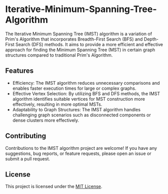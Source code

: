 # Iterative-Minimum-Spanning-Tree-Algorithm


The Iterative Minimum Spanning Tree (IMST) algorithm is a variation of Prim's Algorithm that incorporates Breadth-First Search (BFS) and Depth-First Search (DFS) methods. It aims to provide a more efficient and effective approach for finding the Minimum Spanning Tree (MST) in certain graph structures compared to traditional Prim's Algorithm.

## Features

- Efficiency: The IMST algorithm reduces unnecessary comparisons and enables faster execution times for large or complex graphs.
- Effective Vertex Selection: By utilizing BFS and DFS methods, the IMST algorithm identifies suitable vertices for MST construction more effectively, resulting in more optimal MSTs.
- Adaptability to Graph Structures: The IMST algorithm handles challenging graph scenarios such as disconnected components or dense clusters more effectively.

## Contributing

Contributions to the IMST algorithm project are welcome! If you have any suggestions, bug reports, or feature requests, please open an issue or submit a pull request.

## License

This project is licensed under the [MIT License](LICENSE).
